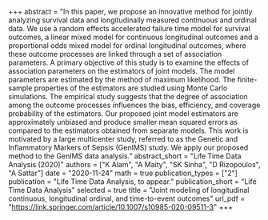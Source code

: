 +++
abstract = "In this paper, we propose an innovative method for jointly analyzing survival data and longitudinally measured continuous and ordinal data. We use a random effects accelerated failure time model for survival outcomes, a linear mixed model for continuous longitudinal outcomes and a proportional odds mixed model for ordinal longitudinal outcomes, where these outcome processes are linked through a set of association parameters. A primary objective of this study is to examine the effects of association parameters on the estimators of joint models. The model parameters are estimated by the method of maximum likelihood. The finite-sample properties of the estimators are studied using Monte Carlo simulations. The empirical study suggests that the degree of association among the outcome processes influences the bias, efficiency, and coverage probability of the estimators. Our proposed joint model estimators are approximately unbiased and produce smaller mean squared errors as compared to the estimators obtained from separate models. This work is motivated by a large multicenter study, referred to as the Genetic and Inflammatory Markers of Sepsis (GenIMS) study. We apply our proposed method to the GenIMS data analysis."
abstract_short = "Life Time Data Analysis (2020)"
authors = ["K Alam", "A Maity", "SK Sinha", "D Rizopoulos", "A Sattar"]
date = "2020-11-24"
math = true
publication_types = ["2"]
publication = "Life Time Data Analysis, to appear."
publication_short = "Life Time Data Analysis"
selected = true
title = "Joint modeling of longitudinal continuous, longitudinal ordinal, and time-to-event outcomes"
url_pdf = "https://link.springer.com/article/10.1007/s10985-020-09511-3"
+++
